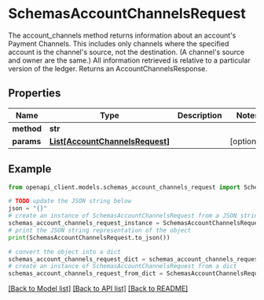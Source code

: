 # SchemasAccountChannelsRequest

The account_channels method returns information about an account's Payment Channels.  This includes only channels where the specified account is the channel's source, not the destination.  (A channel's source and owner are the same.) All information retrieved is relative to a particular version of the ledger.  Returns an AccountChannelsResponse. 

## Properties

Name | Type | Description | Notes
------------ | ------------- | ------------- | -------------
**method** | **str** |  | 
**params** | [**List[AccountChannelsRequest]**](AccountChannelsRequest.md) |  | [optional] 

## Example

```python
from openapi_client.models.schemas_account_channels_request import SchemasAccountChannelsRequest

# TODO update the JSON string below
json = "{}"
# create an instance of SchemasAccountChannelsRequest from a JSON string
schemas_account_channels_request_instance = SchemasAccountChannelsRequest.from_json(json)
# print the JSON string representation of the object
print(SchemasAccountChannelsRequest.to_json())

# convert the object into a dict
schemas_account_channels_request_dict = schemas_account_channels_request_instance.to_dict()
# create an instance of SchemasAccountChannelsRequest from a dict
schemas_account_channels_request_from_dict = SchemasAccountChannelsRequest.from_dict(schemas_account_channels_request_dict)
```
[[Back to Model list]](../README.md#documentation-for-models) [[Back to API list]](../README.md#documentation-for-api-endpoints) [[Back to README]](../README.md)



